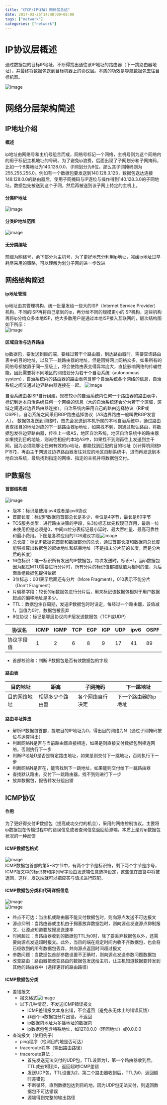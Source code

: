```yaml
---
title: "《TCP/IP详解》网络层总结"
date: 2017-03-25T14:40:00+08:00
tags: ["network"]
categories: ["network"]
---
```


#  IP协议层概述
通过数据包的目标IP地址，不断得找出通往该IP地址的路由器（下一跳路由器地址），并最终将数据包送到目标机器上的协议层。本质的功效是导航数据包去往目标机器。 

<!--more-->

![image](https://raw.githubusercontent.com/Manistein/Photos/master/DailyUse/network_study/ipprotocol/001.png)


# 网络分层架构简述
## IP地址介绍
#### 概述
ip地址由网络号和主机号组合而成，网络号标记一个网络，主机号则为这个网络内的用于标记主机地址的号码。为了避免ip浪费，后面出现了子网划分和子网掩码，比如一个B类地址为140.128.0.0，子网划分为8位。那么其子网掩码则为255.255.255.0。例如有一个数据包要发送到140.128.3.123，数据包送达连接148.128.0.0的路由器后，使用子网掩码与IP逐位与操作得到140.128.3.0的子网地址。数据包先被送到这个子网，然后再被送到该子网上特定的主机上。
#### 分类IP地址
![image](https://raw.githubusercontent.com/Manistein/Photos/master/DailyUse/network_study/ipprotocol/002.png)
#### 分类IP地址范围
![image](https://raw.githubusercontent.com/Manistein/Photos/master/DailyUse/network_study/ipprotocol/003.png)
#### 无分类编址
前缀为网络号，余下部分为主机号，为了更好地充分利用ip地址，减缓ip地址过早耗尽采用的策略，可以理解为划分子网的进一步改进

## 网络结构简述
#### ip地址管理
ip地址由其管理机构，统一批量发给一些大的ISP（Internet Service Provider）机构，不同的ISP再将自己拿到的ip，再分给不同的规模更小的ISP机构，这些机构再将ip分给众多本地ISP，绝大多数用户是通过本地ISP接入互联网的，层次结构图如下所示：    
![image](https://raw.githubusercontent.com/Manistein/Photos/master/DailyUse/network_study/ipprotocol/004.png)    

#### 区域自治与边界路由
ip数据包，要发送到目的端，要经过若干个路由器，到达路由器时，需要查询路由表中的目的地址，以及下一跳路由器的地址，但是因特网上网络众多，如果所有的网络号都放置于同一层级上，将会使路由表变得异常庞大，直接影响网络的传输性能，因此需要将不同地区的网络划分为若干个自治系统（autonomous system），自治系统内的路由器的路由表包含整个自治系统各个网络的信息，自治系统之间又通过边界路由器连接在一起。
![image](https://raw.githubusercontent.com/Manistein/Photos/master/DailyUse/network_study/ipprotocol/005.png)

自治系统由各ISP自行组建，规模较小的自治系统内任何一个路由器的路由表中，标记到达本自治系统任何一个网络的信息（大的自治系统还会分为若干个区域，区域之间通过边界路由器连接）。自治系统内采用自己的路由选择协议（RIP或OSPF），自治系统之间采用BGP路由选择协议（AS边界路由一般叫做BGP发言人）。
数据包发送到网络时，首先会发送到本机所属的本地自治系统中，通过路由表查找目的地址对应的下一跳路由器ip地址，如果找不到，则通过默认路由，将数据包发往边界路由器，传往上一级AS，地区自治系统，地区自治系统中的路由器如果找到目的地址，则派往相应的本地AS中，如果找不到则再往上发送到主干网，因为必须能够让任何有效的ip地址，都能找到匹配的目的地址【《计算机网络》P157】，再由主干网通过边界路由器发往对应的地区自制系统中，进而再发送到本地自治系统，最后找到指定的网络、指定的主机并将数据包交付。

## IP数据包
#### 首部结构图
![image](https://raw.githubusercontent.com/Manistein/Photos/master/DailyUse/network_study/ipprotocol/006.png)    

* 版本：标识是使用ipv4或者是ipv6协议
* 首部长度：标记IP数据包首部总长是多少，单位是4字节，最长是60字节
* TOS服务类型：进行路由决策的字段，头3位标志优先权现已弃用，最后一位未使用但是必须是0，中间四位分表标记最小延时、最大吞吐量、最高可靠性和最小费用。下图是各种应用的TOS建议字段![image](https://raw.githubusercontent.com/Manistein/Photos/master/DailyUse/network_study/ipprotocol/007.png)
* 总长度：标记IP数据包首部和数据部分的总长，通过首部长度和数据包总长度能够推算出数据包的起始地址和结束地址（不是指未分片前的长度，而是分片后的长度）
* 16位标识：唯一标识所有发出的IP数据包，每次发送时，标识+1，当ip数据包因为超过MTU需要进行分片时，所有分片的标识值都被赋值为相同的值，为后面重组数据包提供依据
* 3位标志：001表示后面还有分片（More Fragment），010表示不能分片（Don't Fragment）
* 片偏移字段：较长的ip数据包进行分片后，用来标记该数据包相对于用户数据起点的偏移地址是多少。
* TTL：数据包生存周期，发送IP数据包时时设定，每经过一个路由器，该值减1，当值为0时，数据包被丢弃
* 8位协议：标记是哪层协议向IP层发送数据包（TCP或UDP）

协议名 | ICMP | IGMP | TCP | EGP | IGP | UDP | ipv6 | OSPF
---|---|---|---|---|---|---|---|---
协议字段值 | 1 | 2 | 6 | 8 | 9 | 17 | 41 | 89

* 首部校验和：判断IP数据包是否有效数据包的字段

#### 路由表
目的地址 | 距离 | 子网掩码 | 下一跳地址
---|---|---|---
目的网络地址|相隔多少个路由器|各个网络自行决定|下一个路由器的ip地址

#### 路由寻址算法
* 解析IP数据包首部，提取目的IP地址为D，得出目的网络为N（通过子网掩码按位与运算得出）
* 判断网络N是否与当前路由器直接相连，如果是则直接交付数据包到相连网络，否则执行下一步
* 判断IP地址D是否是特定路由地址，如果是则交付下一跳地址，否则执行下一步
* 判断网络N是否在，能否找到下一跳地址，如果能则交付给下一跳路由器
* 查找默认路由，交付下一跳路由器，找不到则进行下一步
* 放弃数据包，报告转发分组出错

## ICMP协议
#### 作用
为了更好得交付IP数据包（提高成功交付的机会），采用的网络控制协议。主要将ip数据包在传输过程中的错误信息或者查询信息返回给源端。本质上是对ip数据包状况的一种反馈
#### ICMP数据包格式
![image](https://raw.githubusercontent.com/Manistein/Photos/master/DailyUse/network_study/ipprotocol/008.png)    
ICMP数据包首部的第5~8字节中，有两个字节是标识符，剩下两个字节是序号，ICMP报文中的标识符和序列号字段由发送端任意选择设定，这些值在应答中将被返回，这样，发送端就可以把应答与请求进行匹配。
#### ICMP数据包分类和代码详细信息
![image](https://raw.githubusercontent.com/Manistein/Photos/master/DailyUse/network_study/ipprotocol/009.png)    
![image](https://raw.githubusercontent.com/Manistein/Photos/master/DailyUse/network_study/ipprotocol/010.png)    

* 终点不可达：当主机或路由器不能交付数据包时，则向源点发送不可达报文
* 源点抑制：当路由器或主机由于拥塞放弃数据包时，则向源点发送源点抑制报文，让源点知道要放慢发送速率
* 时间超过：当路由器收到的数据包TTL为0时，除了要丢弃数据包以外，还需要向源点发送超时报文。此外，当目的端在规定时间内收不齐数据包，也会将已经收到的所有数据包丢弃，并向源点返回时间超过报文
* 参数问题：当数据包首部参数设置不正确时，则向源点发送参数问题数据包
* 改变路由：路由器把改变路由的数据包发送给主机，让主机知道数据要转发到其他的路由器中（选择更好的路由路径）   

#### ICMP数据包分类
* 差错报文
    * 报文格式![image](https://raw.githubusercontent.com/Manistein/Photos/master/DailyUse/network_study/ipprotocol/011.png)
    * 以下几种情况，不发送ICMP错误报文
        * ICMP差错报文本身出错，不会返回（避免永无休止的错误反馈）
        * 非首个ip数据包分片出错，不返回
        * ip数据包地址为多播地址的数据包
        * ip数据包包含特殊地址，如127.0.0.0（环回地址）或0.0.0.0
* 查询报文（使用例子）
    * ping程序（检测目的地是否可达）
    * traceroute程序（输出路由路径）
    * traceroute算法：
        * 首先发送无法交付的UDP包，TTL设置为1，第一个路由器收到后，TTL减去1得到0，返回超时ICMP差错
        * 发送UDP包，TTL设置为2，第二个路由器收到后，TTL为0，返回超时差错包
        * 不断循环，直到数据包达到目的地，因为UDP包无法交付，则返回数据包不可达错误
        * 源端得到完整的输出路径